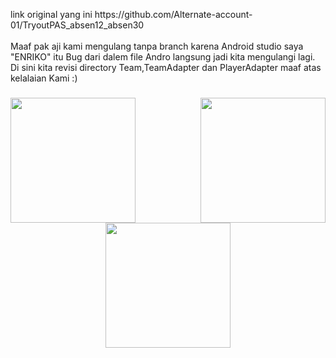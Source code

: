 <p align="left">link original yang ini https://github.com/Alternate-account-01/TryoutPAS_absen12_absen30<br><br>Maaf pak aji kami mengulang tanpa branch karena Android studio saya "ENRIKO" itu Bug dari dalem file Andro langsung jadi kita mengulangi lagi. Di sini kita revisi directory Team,TeamAdapter dan PlayerAdapter maaf atas kelalaian Kami :)</p>

###

<img align="right" height="200" src="https://media1.tenor.com/m/rdW3UwY2Kn8AAAAC/rvn-maaf.gif"  />

###

<img align="left" height="200" src="https://media.tenor.com/7VxbJATJawUAAAAm/potboy-potboygroceries.webp"  />

###

<div align="center">
  <img height="200" src="https://media1.tenor.com/m/-iGCRfZXRXMAAAAC/ocean-park-roy.gif"  />
</div>

###
